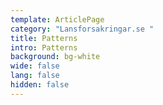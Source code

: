 ```yaml
---
template: ArticlePage
category: "Lansforsakringar.se "
title: Patterns
intro: Patterns
background: bg-white
wide: false
lang: false
hidden: false
---
```

